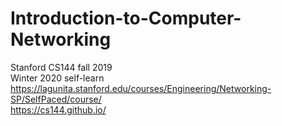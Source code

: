 # Introduction-to-Computer-Networking  
Stanford CS144 fall 2019  
Winter 2020 self-learn  
https://lagunita.stanford.edu/courses/Engineering/Networking-SP/SelfPaced/course/  
https://cs144.github.io/  
